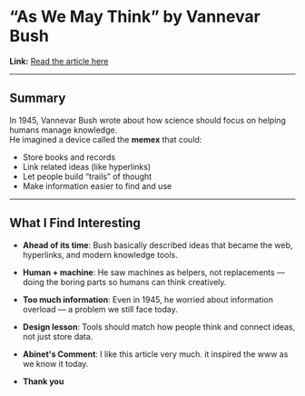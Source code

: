 
# “As We May Think” by Vannevar Bush

**Link:** [Read the article here](https://www.theatlantic.com/magazine/archive/1945/07/as-we-may-think/303881/)

---

## Summary
In 1945, Vannevar Bush wrote about how science should focus on helping humans manage knowledge.  
He imagined a device called the **memex** that could:  
- Store books and records  
- Link related ideas (like hyperlinks)  
- Let people build “trails” of thought  
- Make information easier to find and use  

---

## What I Find Interesting
- **Ahead of its time**: Bush basically described ideas that became the web, hyperlinks, and modern knowledge tools.  
- **Human + machine**: He saw machines as helpers, not replacements — doing the boring parts so humans can think creatively.  
- **Too much information**: Even in 1945, he worried about information overload — a problem we still face today.  
- **Design lesson**: Tools should match how people think and connect ideas, not just store data.  

- **Abinet's Comment**: I like this article very much. it inspired the www as we know it today.
- **Thank you**
